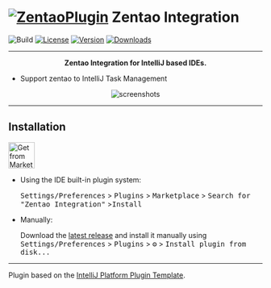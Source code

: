# [![ZentaoPlugin][plugin-logo]][gh:zentao-plugin] Zentao Integration

![Build](https://github.com/DarylYeung/zentao-plugin/workflows/Build/badge.svg)
[![License](https://img.shields.io/github/license/iiYeung/Zentao-Plugin.svg?style=flat-square)][license]
[![Version](https://img.shields.io/jetbrains/plugin/v/23578.svg)][plugin-version]
[![Downloads](https://img.shields.io/jetbrains/plugin/d/23578.svg)][plugin]

---
<!-- Plugin description -->
<p align="center"><b>Zentao Integration for IntelliJ based IDEs.</b></p>

- Support zentao to IntelliJ Task Management
<!-- Plugin description end -->

<p align="center"><img src="https://cdn.jsdelivr.net/gh/iiYeung/zentao-plugin@master/src/main/resources/img/screenshots.gif" alt="screenshots"></p>

---
## Installation
<a href="https://plugins.jetbrains.com/plugin/23578-zentao-integration" target="_blank">
    <img src="https://cdn.jsdelivr.net/gh/iiYeung/zentao-plugin@master/src/main/resources/img/installation_button.svg" height="52" alt="Get from Marketplace" title="Get from Marketplace">
</a>

- Using the IDE built-in plugin system:

  <kbd>Settings/Preferences</kbd> > <kbd>Plugins</kbd> > <kbd>Marketplace</kbd> > <kbd>Search for "Zentao Integration"</kbd> ><kbd>Install</kbd>

- Manually:

  Download the [latest release](https://github.com/DarylYeung/zentao-plugin/releases/latest) and install it manually
  using
  <kbd>Settings/Preferences</kbd> > <kbd>Plugins</kbd> > <kbd>⚙️</kbd> > <kbd>Install plugin from disk...</kbd>

---
Plugin based on the [IntelliJ Platform Plugin Template][template].

[template]: https://github.com/JetBrains/intellij-platform-plugin-template

[plugin-logo]: https://cdn.jsdelivr.net/gh/iiYeung/zentao-plugin@master/src/main/resources/META-INF/pluginIcon.svg
[plugin]:https://plugins.jetbrains.com/plugin/23578-zentao-integration
[plugin-version]:https://plugins.jetbrains.com/plugin/23578-zentao-integration/versions
[gh:zentao-plugin]: https://github.com/iiYeung/zentao-plugin
[license]:https://cdn.jsdelivr.net/gh/iiYeung/zentao-plugin@master/LICENSE
